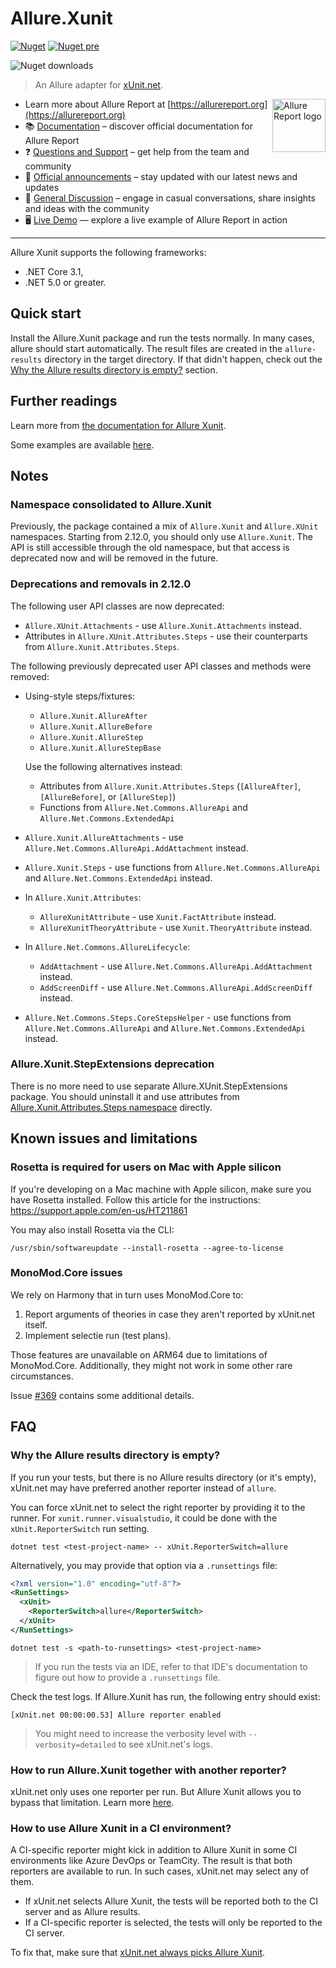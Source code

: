 # Allure.Xunit

[![Nuget](https://img.shields.io/nuget/v/Allure.Xunit?style=flat)](https://www.nuget.org/packages/Allure.Xunit)
[![Nuget pre](https://img.shields.io/nuget/vpre/Allure.Xunit?style=flat)](https://www.nuget.org/packages/Allure.Xunit)

![Nuget downloads](https://img.shields.io/nuget/dt/allure.xunit?label=downloads&style=flat)

> An Allure adapter for [xUnit.net](https://xunit.net/).

[<img src="https://allurereport.org/public/img/allure-report.svg" height="85px" alt="Allure Report logo" align="right" />](https://allurereport.org "Allure Report")

- Learn more about Allure Report at [https://allurereport.org](https://allurereport.org)
- 📚 [Documentation](https://allurereport.org/docs/) – discover official documentation for Allure Report
- ❓ [Questions and Support](https://github.com/orgs/allure-framework/discussions/categories/questions-support) – get help from the team and community
- 📢 [Official announcements](https://github.com/orgs/allure-framework/discussions/categories/announcements) –  stay updated with our latest news and updates
- 💬 [General Discussion](https://github.com/orgs/allure-framework/discussions/categories/general-discussion) – engage in casual conversations, share insights and ideas with the community
- 🖥️ [Live Demo](https://demo.allurereport.org/) — explore a live example of Allure Report in action

---

Allure Xunit supports the following frameworks:

  - .NET Core 3.1,
  - .NET 5.0 or greater.

## Quick start

Install the Allure.Xunit package and run the tests normally. In many cases,
allure should start automatically. The result files are created in the
`allure-results` directory in the target directory.
If that didn't happen, check out the [Why the Allure results directory is empty?](#why-the-allure-results-directory-is-empty)
section.

## Further readings

Learn more from [the documentation for Allure Xunit](https://allurereport.org/docs/xunit/).

Some examples are available [here](https://github.com/allure-framework/allure-csharp/tree/main/Allure.Xunit.Examples).

## Notes

### Namespace consolidated to Allure.Xunit

Previously, the package contained a mix of `Allure.Xunit` and `Allure.XUnit`
namespaces. Starting from 2.12.0, you should only use `Allure.Xunit`. The API is
still accessible through the old namespace, but that access is deprecated now
and will be removed in the future.

### Deprecations and removals in 2.12.0

The following user API classes are now deprecated:

  - `Allure.XUnit.Attachments` - use `Allure.Xunit.Attachments` instead.
  - Attributes in `Allure.XUnit.Attributes.Steps` - use their counterparts from
    `Allure.Xunit.Attributes.Steps`.

The following previously deprecated user API classes and methods were removed:

  - Using-style steps/fixtures:
      - `Allure.Xunit.AllureAfter`
      - `Allure.Xunit.AllureBefore`
      - `Allure.Xunit.AllureStep`
      - `Allure.Xunit.AllureStepBase`

    Use the following alternatives instead:
      - Attributes from `Allure.Xunit.Attributes.Steps` (`[AllureAfter]`,
        `[AllureBefore]`, or `[AllureStep]`)
      - Functions from `Allure.Net.Commons.AllureApi` and
        `Allure.Net.Commons.ExtendedApi`
  - `Allure.Xunit.AllureAttachments` - use
    `Allure.Net.Commons.AllureApi.AddAttachment` instead.
  - `Allure.Xunit.Steps` - use functions from
    `Allure.Net.Commons.AllureApi` and `Allure.Net.Commons.ExtendedApi` instead.
  - In `Allure.Xunit.Attributes`:
      - `AllureXunitAttribute` - use `Xunit.FactAttribute` instead.
      - `AllureXunitTheoryAttribute` - use `Xunit.TheoryAttribute` instead.
  - In `Allure.Net.Commons.AllureLifecycle`:
    - `AddAttachment` - use `Allure.Net.Commons.AllureApi.AddAttachment`
      instead.
    - `AddScreenDiff` - use `Allure.Net.Commons.AllureApi.AddScreenDiff`
      instead.
  - `Allure.Net.Commons.Steps.CoreStepsHelper` - use functions from
    `Allure.Net.Commons.AllureApi` and `Allure.Net.Commons.ExtendedApi` instead.

### Allure.Xunit.StepExtensions deprecation

There is no more need to use separate Allure.XUnit.StepExtensions package. You
should uninstall it and use attributes from
[Allure.Xunit.Attributes.Steps namespace](Attributes/Steps) directly.

## Known issues and limitations

### Rosetta is required for users on Mac with Apple silicon

If you're developing on a Mac machine with Apple silicon, make sure you have
Rosetta installed. Follow this article for the instructions:
https://support.apple.com/en-us/HT211861

You may also install Rosetta via the CLI:

```shell
/usr/sbin/softwareupdate --install-rosetta --agree-to-license
```

### MonoMod.Core issues

We rely on Harmony that in turn uses MonoMod.Core to:

1. Report arguments of theories in case they aren't reported by xUnit.net itself.
2. Implement selectie run (test plans).

Those features are unavailable on ARM64 due to limitations of MonoMod.Core.
Additionally, they might not work in some other rare circumstances.

Issue [#369] contains some additional details.

[#369]: https://github.com/allure-framework/allure-csharp/issues/369

## FAQ

### Why the Allure results directory is empty?

If you run your tests, but there is no Allure results directory (or it's empty),
xUnit.net may have preferred another reporter instead of `allure`.

You can force xUnit.net to select the right reporter by providing it to the
runner. For `xunit.runner.visualstudio`, it could be done with the
`xUnit.ReporterSwitch` run setting.

```
dotnet test <test-project-name> -- xUnit.ReporterSwitch=allure
```

Alternatively, you may provide that option via a `.runsettings` file:

```xml
<?xml version="1.0" encoding="utf-8"?>
<RunSettings>
  <xUnit>
    <ReporterSwitch>allure</ReporterSwitch>
  </xUnit>
</RunSettings>
```

```
dotnet test -s <path-to-runsettings> <test-project-name>
```

> If you run the tests via an IDE, refer to that IDE's documentation to figure
> out how to provide a `.runsettings` file.

Check the test logs. If Allure.Xunit has run, the following entry should exist:

```
[xUnit.net 00:00:00.53] Allure reporter enabled
```

> You might need to increase the verbosity level with `--verbosity=detailed` to
> see xUnit.net's logs.

### How to run Allure.Xunit together with another reporter?

xUnit.net only uses one reporter per run. But Allure Xunit allows you to bypass
that limitation. Learn more [here](https://allurereport.org/docs/xunit-configuration/#allurexunitrunnerreporter).

### How to use Allure Xunit in a CI environment?

A CI-specific reporter might kick in addition to Allure Xunit in some CI
environments like Azure DevOps or TeamCity. The result is that both reporters
are available to run. In such cases, xUnit.net may select any of them.

  - If xUnit.net selects Allure Xunit, the tests will be reported both to the
    CI server and as Allure results.
  - If a CI-specific reporter is selected, the tests will only be reported to
    the CI server.

To fix that, make sure that [xUnit.net always picks Allure Xunit](#why-the-allure-results-directory-is-empty).
